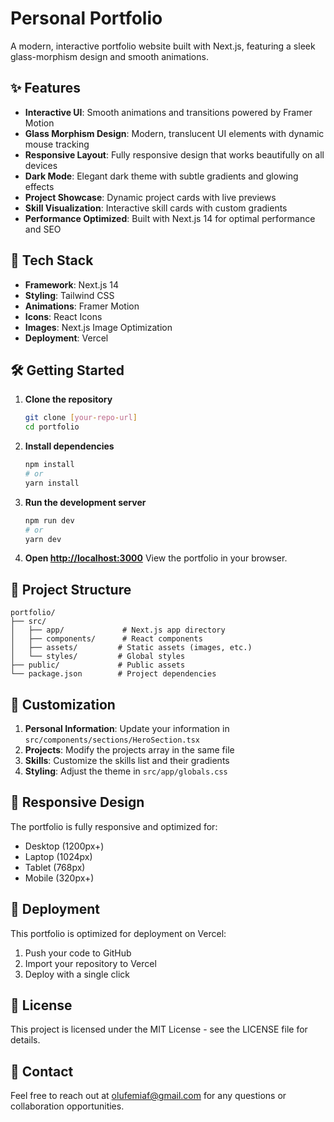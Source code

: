 # Personal Portfolio

A modern, interactive portfolio website built with Next.js, featuring a sleek glass-morphism design and smooth animations.

## ✨ Features

- **Interactive UI**: Smooth animations and transitions powered by Framer Motion
- **Glass Morphism Design**: Modern, translucent UI elements with dynamic mouse tracking
- **Responsive Layout**: Fully responsive design that works beautifully on all devices
- **Dark Mode**: Elegant dark theme with subtle gradients and glowing effects
- **Project Showcase**: Dynamic project cards with live previews
- **Skill Visualization**: Interactive skill cards with custom gradients
- **Performance Optimized**: Built with Next.js 14 for optimal performance and SEO

## 🚀 Tech Stack

- **Framework**: Next.js 14
- **Styling**: Tailwind CSS
- **Animations**: Framer Motion
- **Icons**: React Icons
- **Images**: Next.js Image Optimization
- **Deployment**: Vercel

## 🛠️ Getting Started

1. **Clone the repository**
   ```bash
   git clone [your-repo-url]
   cd portfolio
   ```

2. **Install dependencies**
   ```bash
   npm install
   # or
   yarn install
   ```

3. **Run the development server**
   ```bash
   npm run dev
   # or
   yarn dev
   ```

4. **Open [http://localhost:3000](http://localhost:3000)**
   View the portfolio in your browser.

## 📁 Project Structure

```
portfolio/
├── src/
│   ├── app/             # Next.js app directory
│   ├── components/      # React components
│   ├── assets/         # Static assets (images, etc.)
│   └── styles/         # Global styles
├── public/             # Public assets
└── package.json        # Project dependencies
```

## 🎨 Customization

1. **Personal Information**: Update your information in `src/components/sections/HeroSection.tsx`
2. **Projects**: Modify the projects array in the same file
3. **Skills**: Customize the skills list and their gradients
4. **Styling**: Adjust the theme in `src/app/globals.css`

## 📱 Responsive Design

The portfolio is fully responsive and optimized for:
- Desktop (1200px+)
- Laptop (1024px)
- Tablet (768px)
- Mobile (320px+)

## 🚀 Deployment

This portfolio is optimized for deployment on Vercel:

1. Push your code to GitHub
2. Import your repository to Vercel
3. Deploy with a single click

## 📄 License

This project is licensed under the MIT License - see the LICENSE file for details.

## 🤝 Contact

Feel free to reach out at olufemiaf@gmail.com for any questions or collaboration opportunities.
